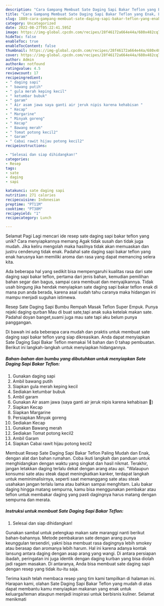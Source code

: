 ```yaml
---
description: "Cara Gampang Membuat Sate Daging Sapi Bakar Teflon yang Enak, Lezat"
title: "Cara Gampang Membuat Sate Daging Sapi Bakar Teflon yang Enak, Lezat"
slug: 1889-cara-gampang-membuat-sate-daging-sapi-bakar-teflon-yang-enak-lezat
category: Uncategorized
date: 2022-08-27T05:22:41.595Z
image: https://img-global.cpcdn.com/recipes/28f46172a664e44a/680x482cq70/sate-daging-sapi-bakar-teflon-foto-resep-utama.jpg
hideToc: false
enableToc: true
enableTocContent: false
thumbnail: https://img-global.cpcdn.com/recipes/28f46172a664e44a/680x482cq70/sate-daging-sapi-bakar-teflon-foto-resep-utama.jpg
cover: https://img-global.cpcdn.com/recipes/28f46172a664e44a/680x482cq70/sate-daging-sapi-bakar-teflon-foto-resep-utama.jpg
author: Admin
authorAv: notfound
ratingvalue: 4.5
reviewcount: 17
recipeingredient:
- " daging sapi"
- " bawang putih"
- " gula merah keping kecil"
- " ketumbar bubuk"
- " garam"
- " Air asam jawa saya ganti air jeruk nipis karena kehabisan "
- " Kecap"
- " Margarine"
- " Minyak goreng"
- " Kecap"
- " Bawang merah"
- " Tomat potong kecil2"
- " Garam"
- " Cabai rawit hijau potong kecil2"
recipeinstructions:

- "Selesai dan siap dihidangkan!"
categories:
- Resep
tags:
- sate
- daging
- sapi

katakunci: sate daging sapi 
nutrition: 271 calories
recipecuisine: Indonesian
preptime: "PT11M"
cooktime: "PT38M"
recipeyield: "1"
recipecategory: Lunch

---
```



Selamat Pagi Lagi mencari ide resep sate daging sapi bakar teflon yang unik? Cara menyiapkannya memang Agak tidak susah dan tidak juga mudah. Jika keliru mengolah maka hasilnya tidak akan memuaskan dan justru cenderung tidak enak. Padahal sate daging sapi bakar teflon yang enak harusnya kan memiliki aroma dan rasa yang dapat memancing selera kita.


Ada beberapa hal yang sedikit bisa mempengaruhi kualitas rasa dari sate daging sapi bakar teflon, pertama dari jenis bahan, kemudian pemilihan bahan segar dan bagus, sampai cara membuat dan menyajikannya. Tidak usah bingung jika hendak menyiapkan sate daging sapi bakar teflon enak di mana pun anda berada, karena asal sudah tahu caranya maka hidangan ini mampu menjadi suguhan istimewa.

Resep Sate Daging Sapi Bumbu Rempah Masak Teflon Super Empuk. Punya rejeki daging qurban Mau di buat sate,tapi anak suka ketelak makan sate. Padahal doyan banget,suami juga mau sate tapi aku belum punya panggangan.


Di bawah ini ada beberapa cara mudah dan praktis untuk membuat sate daging sapi bakar teflon yang siap dikreasikan. Anda dapat menyiapkan Sate Daging Sapi Bakar Teflon memakai 14 bahan dan 0 tahap pembuatan. Berikut ini langkah-langkah untuk menyiapkan hidangannya.

<!--inarticleads1-->

##### Bahan-bahan dan bumbu yang dibutuhkan untuk menyiapkan Sate Daging Sapi Bakar Teflon:

1. Gunakan  daging sapi
1. Ambil  bawang putih
1. Siapkan  gula merah keping kecil
1. Sediakan  ketumbar bubuk
1. Ambil  garam
1. Gunakan  Air asam jawa (saya ganti air jeruk nipis karena kehabisan 🫣)
1. Siapkan  Kecap
1. Siapkan  Margarine
1. Persiapkan  Minyak goreng
1. Sediakan  Kecap
1. Gunakan  Bawang merah
1. Sediakan  Tomat potong kecil2
1. Ambil  Garam
1. Siapkan  Cabai rawit hijau potong kecil2


Membuat Resep Sate Daging Sapi Bakar Teflon Paling Mudah dan Enak, dengan alat dan bahan rumahan. Coba ikuti langkah dan panduan untuk menghidangkan dengan waktu yang singkat dan hasil nikmat. Terakhir, jangan letakkan daging terlalu dekat dengan arang atau api. &#34;Walaupun konsumsi sate atau steak dapat meningkatkan kanker, terdapat langkah untuk meminimalisirnya, seperti saat memanggang sate atau steak usahakan jangan terlalu lama atau bahkan sampai menghitam. Lalu bakar daging hingga matang sempurna, kamu bisa menggunakan pembakar atau teflon untuk membakar daging yang pasti dagingnya harus matang dengan sempurna dan merata. 

<!--inarticleads2-->

##### Instruksi untuk membuat Sate Daging Sapi Bakar Teflon:


1. Selesai dan siap dihidangkan!

Gunakan sambal untuk pelengkap makan sate maranggi nanti berikut bahan-bahannya. Metode pembakaran sate dengan arang punya keunggulan tersendiri, yakni bisa membuat rasa dagingnya lebih smokey atau berasap dan aromanya lebih harum. Hal ini karena adanya kontak lansung antara daging dengan asap arang yang wangi. Di antara persiapan ibadah, peringatan ini juga identik dengan daging kurban yang bisa diolah jadi ragam masakan. Di antaranya, Anda bisa membuat sate daging sapi dengan resep yang tidak itu-itu saja. 

Terima kasih telah membaca resep yang tim kami tampilkan di halaman ini. Harapan kami, olahan Sate Daging Sapi Bakar Teflon yang mudah di atas dapat membantu kamu menyiapkan makanan yang enak untuk keluarga/teman ataupun menjadi inspirasi untuk berbisnis kuliner. Selamat menikmati
